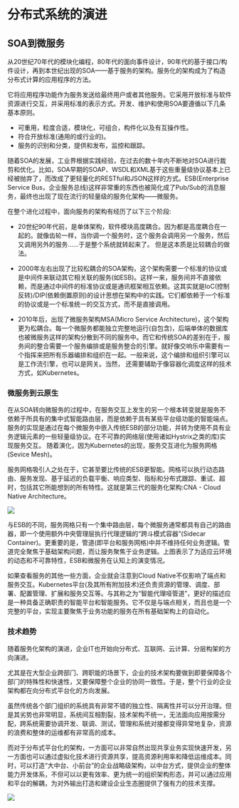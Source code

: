 # 分布式系统的演进

## SOA到微服务

从20世纪70年代的模块化编程，80年代的面向事件设计，90年代的基于接口/构件设计，再到本世纪出现的SOA——基于服务的架构。服务化的架构成为了构造分布式计算的应用程序的方法。

它将应用程序功能作为服务发送给最终用户或者其他服务。它采用开放标准与软件资源进行交互，并采用标准的表示方式。开发、维护和使用SOA要遵循以下几条基本原则。
- 可重用，粒度合适，模块化，可组合，构件化以及有互操作性。
- 符合开放标准(通用的或行业的)。
- 服务的识别和分类，提供和发布，监控和跟踪。

随着SOA的发展，工业界根据实践经验，在过去的数十年内不断地对SOA进行裁剪和优化。比如，SOA早期的SOAP、WSDL和XML基于这些重量级协议基本上已经被抛弃了，而改成了更轻量化的RESTful和JSON这样的方式。ESB(Enterprise Service Bus，企业服务总线)这样非常重的东⻄也被简化成了Pub/Sub的消息服务，最终也出现了现在流行的轻量级的服务化架构——微服务。

在整个进化过程中，面向服务的架构有经历了以下三个阶段: 

- 20世纪90年代前，是单体架构，软件模块高度耦合。因为都是高度耦合在一起的。就像⻮轮一样，当你调一个服务时，这个服务会调用另一个服务，然后又调用另外的服务……于是整个系统就转起来了。
但是这本质是比较耦合的做法。

- 2000年左右出现了比较松耦合的SOA架构，这个架构需要一个标准的协议或是中间件来联动其它相关联的服务(如ESB)。这样一来，服务间并不直接依赖，而是通过中间件的标准协议或是通讯框架相互依赖。这其实就是IoC(控制反转)/DIP(依赖倒置原则)的设计思想在架构中的实践。它们都依赖于一个标准的协议或是一个标准统一的交互方式，而不是直接调用。

- 2010年后，出现了微服务架构MSA(Micro Service Architecture)，这个架构更为松耦合。每一个微服务都能独立完整地运行(自包含)，后端单体的数据库也被微服务这样的架构分散到不同的服务中。而它和传统SOA的差别在于，服务间的整合需要一个服务编排或是服务整合的引擎。就好像交响乐中需要有一个指挥来把所有乐器编排和组织在一起。一般来说，这个编排和组织引擎可以是工作流引擎，也可以是网关。当然， 还需要辅助于像容器化调度这样的技术方式，如Kubernetes。


###  微服务到云原生

在从SOA转向微服务的过程中，在服务交互上发生的另一个根本转变就是服务不依赖于所具有的集中式智能路由层，而是依赖于具有某些平台级功能的智能端点。服务的实现是通过在每个微服务中嵌入传统ESB的部分功能，并转为使用不具有业务逻辑元素的一些轻量级协议。在不可靠的网络层(使用诸如Hystrix之类的库)实现服务交互。 随着演化，因为Kubernetes的出现，服务交互进化为服务网格(Sevice Mesh)。

服务网格吸引人之处在于，它甚至要比传统的ESB更智能。网格可以执行动态路由、服务发现、基于延迟的负载平衡、响应类型、指标和分布式跟踪、重试、超时，包括其它所能想到的所有特性。这就是第三代的服务化架构:CNA - Cloud Native Architecture。

![](https://pub-08b57ed9c8ce4fadab4077a9d577e857.r2.dev/WX20250911-172148@2x.png)


与ESB的不同，服务网格只有一个集中路由层，每个微服务通常都具有自己的路由器，即一个使用额外中央管理层执行代理逻辑的“跨斗模式容器”(Sidecar Container)。更重要的是，管道(即平台和服务网格)中并不维持任何业务逻辑。管道完全聚焦于基础架构问题，而让服务聚焦于业务逻辑。上图表示了为适应云环境的动态和不可靠特性，ESB和微服务在认知上的演变情况。

如果查看服务的其他一些方面，企业就会注意到Cloud Native不仅影响了端点和服务交互。Kubernetes平台(及其所有附加技术)还负责资源的管理、调度、部署、配置管理、扩展和服务交互等。与其称之为“智能代理哑管道”，更好的描述应是一种具备正确职责的智能平台和智能服务。它不仅是与端点相关，而且也是一个完整的平台，实现主要聚焦于业务功能的服务在所有基础架构上的自动化。

### 技术趋势

随着服务化架构的演进，企业IT也开始向分布式、互联网、云计算、分层构架的方向演进。

尤其是在大型企业跨部⻔、跨职能的场景下，企业的技术架构要做到即要保障各个部⻔的特殊性和快速性，又要保障整个企业的协同一致性。于是，整个行业的企业架构都在向分布式平台化的方向发展。 

虽然传统各个部⻔组织的系统具有非常不错的独立性、隔离性并可以分开治理。但是其劣势也非常明显，系统间互相割裂，技术架构不统一，无法面向应用按需分配，跨系统需要协调开发、联调、测试，管理和系统对接都变得异常地复杂，资源的浪费和整体的运维都有非常高的成本。 

而对于分布式平台化的架构，一方面可以非常自然出现共享业务实现快速开发，另一方面也可以通过虚拟化技术进行资源共享，提高资源利用率和降低运维成本。同时，可以打造“大中台、小前台”的企业战略级架构，以中台方式，提供企业的整体能力开发体系，不但可以以更有效率、更为统一的组织架构形态，并可以通过应用和平台的解耦，为对外输出打造和建设企业生态圈提供了强有力的技术支撑。


![](https://pub-08b57ed9c8ce4fadab4077a9d577e857.r2.dev/WX20250911-172142@2x.png)